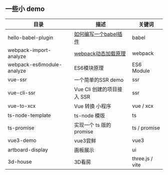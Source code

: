 ## 一些小 demo

| 目录  | 描述 | 关键词
| ---- | ----| ----|
| hello-babel-plugin | [如何编写一个babel插件](https://www.yuque.com/docs/share/604fd54e-d87e-4c0b-90ac-00e6b35c0a92) | babel
| webpack-import-analyze | [webpack动态加载原理](https://www.yuque.com/docs/share/9b9d3459-0455-4acb-9542-c3143d0cd767) | webpack
| webpack-es6module-analyze | ES6模块原理 | ES6 Module
| vue-ssr | 一个简单的SSR demo | ssr
| vue-cli-ssr | Vue Cli 创建的项目接入 SSR | ssr
| vue-to-xcx | Vue 转换 小程序 | vue / xcx
| ts-node-template | ts-node 模版 | ts
| ts-promise | 实现一个 ts 版的 promise | ts / promise
| vue3-demo | vue3尝鲜 | vue3
| artboard-display | 画板展示 | ui
| 3d-house | 3D看房 | three.js / vite
